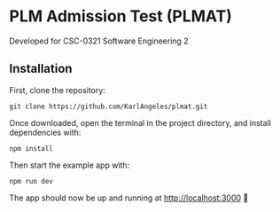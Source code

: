 # PLM Admission Test (PLMAT)

Developed for CSC-0321 Software Engineering 2
## Installation
First, clone the repository:
```
git clone https://github.com/KarlAngeles/plmat.git
```
Once downloaded, open the terminal in the project directory, and install dependencies with:
```
npm install
```
Then start the example app with:
```
npm run dev
```
The app should now be up and running at [http://localhost:3000](http://localhost:3000) :rocket:
